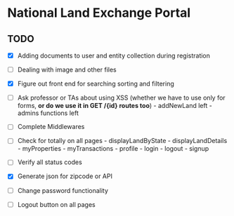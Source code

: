 # National Land Exchange Portal

## TODO

- [x] Adding documents to user and entity collection during registration
- [ ] Dealing with image and other files
- [x] Figure out front end for searching sorting and filtering
- [ ] Ask professor or TAs about using XSS (whether we have to use only for forms, **or do we use it in GET /{id} routes too**)
        - addNewLand left
        - admins functions left
        
- [ ] Complete Middlewares
- [ ] Check for totally on all pages
        - displayLandByState
        - displayLandDetails
        - myProperties
        - myTransactions
        - profile
        - login
        - logout
        - signup
- [ ] Verify all status codes
- [x] Generate json for zipcode or API
- [ ] Change password functionality
- [ ] Logout button on all pages
